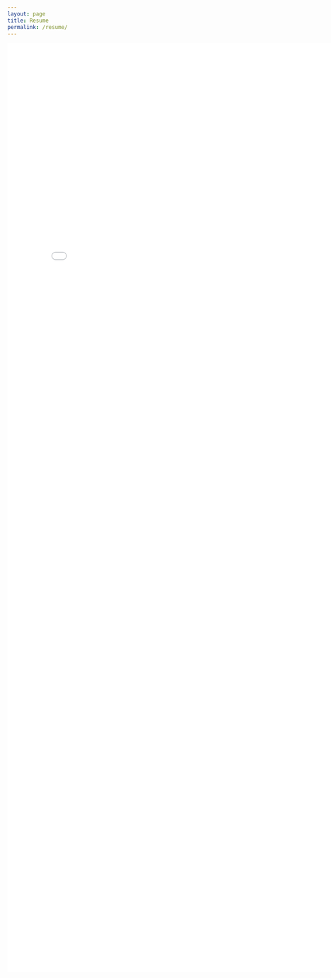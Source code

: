 ```yaml
---
layout: page
title: Resume
permalink: /resume/
---
```



<embed src="Jonah Offman Resume.pdf#view=FitH" width="800px" height="2100px" />